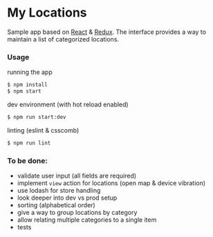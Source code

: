 # My Locations

Sample app based on [React] & [Redux].
The interface provides a way to maintain a list of categorized locations.

### Usage

running the app

```sh
$ npm install
$ npm start
```

dev environment (with hot reload enabled)

```sh
$ npm run start:dev
```

linting (eslint & csscomb)

```sh
$ npm run lint
```

### To be done:

- validate user input (all fields are required)
- implement `view` action for locations (open map & device vibration)
- use lodash for store handling
- look deeper into dev vs prod setup
- sorting (alphabetical order)
- give a way to group locations by category
- allow relating multiple categories to a single item
- tests



[React]: <https://facebook.github.io/react>
[Redux]: <http://redux.js.org>

